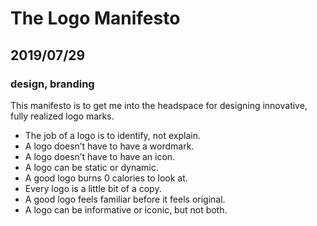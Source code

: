 # The Logo Manifesto
## 2019/07/29
### design, branding

This manifesto is to get me into the headspace for designing innovative, fully realized logo marks.

 - The job of a logo is to identify, not explain.
 - A logo doesn’t have to have a wordmark.
 - A logo doesn’t have to have an icon.
 - A logo can be static or dynamic.
 - A good logo burns 0 calories to look at.
 - Every logo is a little bit of a copy.
 - A good logo feels familiar before it feels original.
 - A logo can be informative or iconic, but not both.
